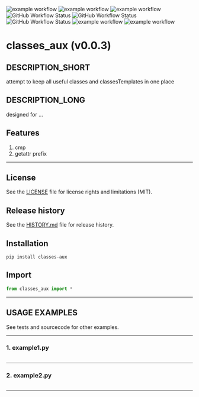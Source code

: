 ![example workflow](https://github.com/github/docs/actions/workflows/main.yml/badge.svg)
![example workflow](https://github.com/github/workflows/main.yml/badge.svg?event=push)
![example workflow](.github/workflows/tests.yml/badge.svg)
![GitHub Workflow Status](https://img.shields.io/github/workflow/status/centroid457/classes_aux)
![GitHub Workflow Status](https://img.shields.io/github/workflow/status/centroid457/classes_aux/CI)
![GitHub Workflow Status](https://img.shields.io/github/workflow/status/centroid457/classes_aux/CI?label=tests)
![example workflow](https://github.com/centroid457/classes_aux/actions/workflows/main.yml/badge.svg)
![example workflow](https://github.com/centroid457/classes_aux/actions/workflows/tests.yml/badge.svg)

# classes_aux (v0.0.3)

## DESCRIPTION_SHORT
attempt to keep all useful classes and classesTemplates in one place

## DESCRIPTION_LONG
designed for ...


## Features
1. cmp  
2. getattr prefix  


********************************************************************************
## License
See the [LICENSE](LICENSE) file for license rights and limitations (MIT).


## Release history
See the [HISTORY.md](HISTORY.md) file for release history.


## Installation
```commandline
pip install classes-aux
```


## Import
```python
from classes_aux import *
```


********************************************************************************
## USAGE EXAMPLES
See tests and sourcecode for other examples.

------------------------------
### 1. example1.py
```python

```

------------------------------
### 2. example2.py
```python

```

********************************************************************************
